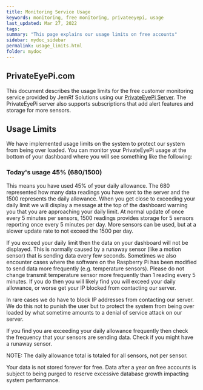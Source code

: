 ```yaml
---
title: Monitoring Service Usage
keywords: monitoring, free monitoring, privateeyepi, usage
last_updated: Mar 27, 2022
tags:
summary: "This page explains our usage limits on free accounts"
sidebar: mydoc_sidebar
permalink: usage_limits.html
folder: mydoc
---
```


## PrivateEyePi.com

This document describes the usage limits for the free customer monitoring service provided by JemRf Solutions using our [PrivateEyePi Server](https://privateeyepi.com).
The PrivateEyePi server also supports subscriptions that add alert features and storage for more sensors.

## Usage Limits

We have implemented usage limits on the system to protect our system from being over loaded. You can monitor your PrivateEyePi usage at the bottom of your dashboard where you will see something like the following:

### Today's usage 45% (680/1500)

This means you have used 45% of your daily allowance. The 680 represented how many data readings you have sent to the server and the 1500 represents the daily allowance. When you get close to exceeding your daily limit we will display a message at the top of the dashboard warning you that you are approaching your daily limit.
At normal update of once every 5 minutes per sensors, 1500 readings provides storage for 5 sensors reporting once every 5 minutes per day. More sensors can be used, but at a slower update rate to not exceed the 1500 per day.

If you exceed your daily limit then the data on your dashboard will not be displayed. This is normally caused by a runaway sensor (like a motion sensor) that is sending data every few seconds. Sometimes we also encounter cases where the software on the Raspberry Pi has been modified to send data more frequently (e.g. temperature sensors). Please do not change transmit temperature sensor more frequently than 1 reading every 5 minutes. If you do then you will likely find you will exceed your daily allowance, or worse get your IP blocked from contacting our server.

In rare cases we do have to block IP addresses from contacting our server. We do this not to punish the user but to protect the system from being over loaded by what sometime amounts to a denial of service attack on our server.

If you find you are exceeding your daily allowance frequently then check the frequency that your sensors are sending data. Check if you might have a runaway sensor.

NOTE: The daily allowance total is totaled for all sensors, not per sensor.

Your data is not stored forever for free. Data after a year on free accounts is subject to being purged to reserve excessive database growth impacting system performance.